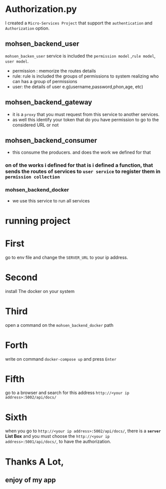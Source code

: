 # Authorization.py
I created a `Micro-Services Project` that support the `authentication` and `Authorization` option.

## mohsen_backend_user
`mohsen_backen_user` service is included the `permission model` ,`rule model`, `user model`.
 - permission : memorize the routes details
 - rule: rule is included the groups of permissions
  to system realizing who can has a group of permissions
 - user: the details of user e.g(username,password,phon,age, etc)

## mohsen_backend_gateway
- it is a `proxy` that you must request from this service to another services.  
- as well this identify your token that do you have permission to go to the considered URL or not

## mohsen_backend_consumer
- this consume the producers. and does the work we defined for that 

### on of the works i defined for that is i defined a function, that sends the routes of services to `user service` to register them in `permission collection`

### mohsen_backend_docker
- we use this service to run all services


# running project
# First
go to env file and change the `SERVER_URL` to your ip address.

# Second
install The docker on your system


# Third
open a command on the `mohsen_backend_docker` path

# Forth
write on command `docker-compose up` and press `Enter`

# Fifth
go to a browser and search for this address `http://<your ip address>:5002/api/docs/`

# Sixth
when you go to `http://<your ip address>:5002/api/docs/`, there is a **`server` List Box** and you must choose the `http://<your ip address>:5001/api/docs/`, to have the authorization.

# Thanks A Lot, 
## enjoy of my app
